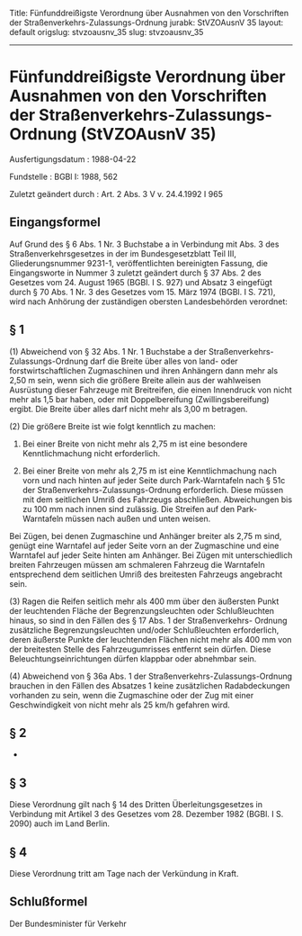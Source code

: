 Title: Fünfunddreißigste Verordnung über Ausnahmen von den Vorschriften der Straßenverkehrs-Zulassungs-Ordnung
jurabk: StVZOAusnV 35
layout: default
origslug: stvzoausnv_35
slug: stvzoausnv_35

---

# Fünfunddreißigste Verordnung über Ausnahmen von den Vorschriften der Straßenverkehrs-Zulassungs-Ordnung (StVZOAusnV 35)

Ausfertigungsdatum
:   1988-04-22

Fundstelle
:   BGBl I: 1988, 562

Zuletzt geändert durch
:   Art. 2 Abs. 3 V v. 24.4.1992 I 965


## Eingangsformel

Auf Grund des § 6 Abs. 1 Nr. 3 Buchstabe a in Verbindung mit Abs. 3
des Straßenverkehrsgesetzes in der im Bundesgesetzblatt Teil III,
Gliederungsnummer 9231-1, veröffentlichten bereinigten Fassung, die
Eingangsworte in Nummer 3 zuletzt geändert durch § 37 Abs. 2 des
Gesetzes vom 24. August 1965 (BGBl. I S. 927) und Absatz 3 eingefügt
durch § 70 Abs. 1 Nr. 3 des Gesetzes vom 15. März 1974 (BGBl. I S.
721), wird nach Anhörung der zuständigen obersten Landesbehörden
verordnet:


## § 1

(1) Abweichend von § 32 Abs. 1 Nr. 1 Buchstabe a der Straßenverkehrs-
Zulassungs-Ordnung darf die Breite über alles von land- oder
forstwirtschaftlichen Zugmaschinen und ihren Anhängern dann mehr als
2,50 m sein, wenn sich die größere Breite allein aus der wahlweisen
Ausrüstung dieser Fahrzeuge mit Breitreifen, die einen Innendruck von
nicht mehr als 1,5 bar haben, oder mit Doppelbereifung
(Zwillingsbereifung) ergibt. Die Breite über alles darf nicht mehr als
3,00 m betragen.

(2) Die größere Breite ist wie folgt kenntlich zu machen:

1.  Bei einer Breite von nicht mehr als 2,75 m ist eine besondere
    Kenntlichmachung nicht erforderlich.


2.  Bei einer Breite von mehr als 2,75 m ist eine Kenntlichmachung nach
    vorn und nach hinten auf jeder Seite durch Park-Warntafeln nach § 51c
    der Straßenverkehrs-Zulassungs-Ordnung erforderlich. Diese müssen mit
    dem seitlichen Umriß des Fahrzeugs abschließen. Abweichungen bis zu
    100 mm nach innen sind zulässig. Die Streifen auf den Park-Warntafeln
    müssen nach außen und unten weisen.



Bei Zügen, bei denen Zugmaschine und Anhänger breiter als 2,75 m sind,
genügt eine Warntafel auf jeder Seite vorn an der Zugmaschine und eine
Warntafel auf jeder Seite hinten am Anhänger. Bei Zügen mit
unterschiedlich breiten Fahrzeugen müssen am schmaleren Fahrzeug die
Warntafeln entsprechend dem seitlichen Umriß des breitesten Fahrzeugs
angebracht sein.

(3) Ragen die Reifen seitlich mehr als 400 mm über den äußersten Punkt
der leuchtenden Fläche der Begrenzungsleuchten oder Schlußleuchten
hinaus, so sind in den Fällen des § 17 Abs. 1 der Straßenverkehrs-
Ordnung zusätzliche Begrenzungsleuchten und/oder Schlußleuchten
erforderlich, deren äußerste Punkte der leuchtenden Flächen nicht mehr
als 400 mm von der breitesten Stelle des Fahrzeugumrisses entfernt
sein dürfen. Diese Beleuchtungseinrichtungen dürfen klappbar oder
abnehmbar sein.

(4) Abweichend von § 36a Abs. 1 der Straßenverkehrs-Zulassungs-Ordnung
brauchen in den Fällen des Absatzes 1 keine zusätzlichen
Radabdeckungen vorhanden zu sein, wenn die Zugmaschine oder der Zug
mit einer Geschwindigkeit von nicht mehr als 25 km/h gefahren wird.


## § 2

-


## § 3

Diese Verordnung gilt nach § 14 des Dritten Überleitungsgesetzes in
Verbindung mit Artikel 3 des Gesetzes vom 28. Dezember 1982 (BGBl. I
S. 2090) auch im Land Berlin.


## § 4

Diese Verordnung tritt am Tage nach der Verkündung in Kraft.


## Schlußformel

Der Bundesminister für Verkehr

